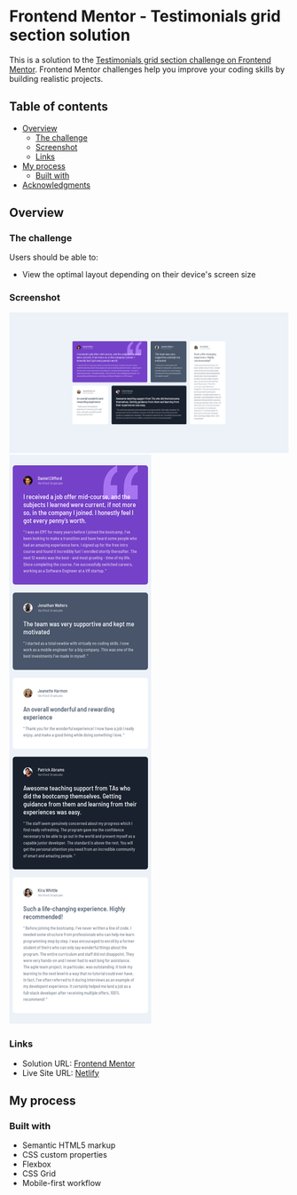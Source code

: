 # Frontend Mentor - Testimonials grid section solution

This is a solution to the [Testimonials grid section challenge on Frontend Mentor](https://www.frontendmentor.io/challenges/testimonials-grid-section-Nnw6J7Un7). Frontend Mentor challenges help you improve your coding skills by building realistic projects.

## Table of contents

- [Overview](#overview)
  - [The challenge](#the-challenge)
  - [Screenshot](#screenshot)
  - [Links](#links)
- [My process](#my-process)
  - [Built with](#built-with)
- [Acknowledgments](#acknowledgments)

## Overview

### The challenge

Users should be able to:

- View the optimal layout depending on their device's screen size

### Screenshot

![](screenshot.png)
![](screenshot-mobile.png)

### Links

- Solution URL: [Frontend Mentor](https://www.frontendmentor.io/solutions/stats-preview-card-component-80rLdhK_6N)
- Live Site URL: [Netlify](https://lukeramljak-testimonial-grid.netlify.app/)

## My process

### Built with

- Semantic HTML5 markup
- CSS custom properties
- Flexbox
- CSS Grid
- Mobile-first workflow
